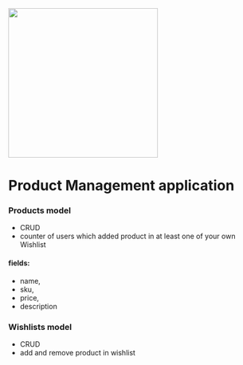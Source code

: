 <img src="https://miro.medium.com/max/724/1*mn2h7oJ8yMHBcmsNSbCIbA.png" width="300"/>

# Product Management application

### Products model
- CRUD
- counter of users which added product in at least one of your own Wishlist

#### fields:
- name,
- sku,
- price,
- description

### Wishlists model

- CRUD
- add and remove product in wishlist